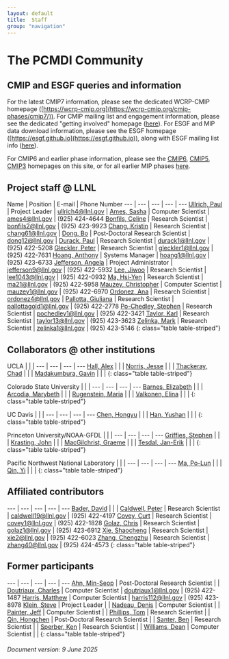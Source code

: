 ```yaml
---
layout: default
title:  Staff
group: "navigation"
---
```


# The PCMDI Community

## CMIP and ESGF queries and information

For the latest CMIP7 information, please see the dedicated WCRP-CMIP homepage ([https://wcrp-cmip.org](https://wcrp-cmip.org/cmip-phases/cmip7/)). For CMIP mailing list and engagement information, please see the dedicated "getting involved" homepage ([here](https://wcrp-cmip.org/get-involved/)). For ESGF and MIP data download information, please see the ESGF homepage ([https://esgf.github.io](https://esgf.github.io)), along with ESGF mailing list info ([here](https://esgf.github.io/mailing-list.html)).

For CMIP6 and earlier phase information, please see the [CMIP6](../CMIP6), [CMIP5](../mips/cmip5), [CMIP3](../mips/cmip3/) homepages on this site, or for all earlier MIP phases [here](../mips).

## Project staff @ LLNL

Name | Position | E-mail | Phone Number
--- | --- | --- | --- | ---
[Ullrich, Paul][ullrich] | Project Leader | ullrich4@llnl.gov |
[Ames, Sasha][ames] | Computer Scientist | ames4@llnl.gov | (925) 424-4644
[Bonfils, Celine][bonfils] | Research Scientist | bonfils2@llnl.gov | (925) 423-9923
[Chang, Kristin][chang] | Research Scientist | chang61@llnl.gov |
[Dong, Bo][dong] | Post-Doctoral Research Scientist | dong12@llnl.gov |
[Durack, Paul][durack] | Research Scientist | durack1@llnl.gov | (925) 422-5208
[Gleckler, Peter][gleckler] | Research Scientist | gleckler1@llnl.gov | (925) 422-7631
[Hoang, Anthony][hoang] | Systems Manager | hoang1@llnl.gov | (925) 423-6733
[Jefferson, Angela][jefferson] | Project Administrator | jefferson9@llnl.gov | (925) 422-5932
[Lee, Jiwoo][lee] | Research Scientist | lee1043@llnl.gov | (925) 422-0932
[Ma, Hsi-Yen][ma] | Research Scientist | ma21@llnl.gov | (925) 422-5958
[Mauzey, Christopher][mauzey] | Computer Scientist | mauzey1@llnl.gov | (925) 422-6970
[Ordonez, Ana][ordonez] | Research Scientist | ordonez4@llnl.gov |
[Pallotta, Giuliana][pallotta] | Research Scientist | pallottagold1@llnl.gov | (925) 422-2778
[Po-Chedley, Stephen][pochedley] | Research Scientist | pochedley1@llnl.gov | (925) 422-3421
[Taylor, Karl][taylor] | Research Scientist | taylor13@llnl.gov | (925) 423-3623
[Zelinka, Mark][zelinka] | Research Scientist | zelinka1@llnl.gov | (925) 423-5146
{: class="table table-striped"}

## Collaborators @ other institutions

UCLA |  |  |
--- | --- | --- | ---
[Hall, Alex][hall] | | |
[Norris, Jesse][norris] | | |
[Thackeray, Chad][thackeray] | | |
[Madakumbura, Gavin][madakumbura] | | |
{: class="table table-striped"}

Colorado State University |  |  |
--- | --- | --- | ---
[Barnes, Elizabeth][barnes] | | |
[Arcodia, Marybeth][arcodia] | | |
[Rugenstein, Maria][rugenstein] | | |
[Valkonen, Elina][valkonen] | | |
{: class="table table-striped"}

UC Davis |  |  |
--- | --- | --- | ---
[Chen, Hongyu][chenh] | | |
[Han, Yushan][hany] | | |
{: class="table table-striped"}

Princeton University/NOAA-GFDL |  |  |
--- | --- | --- | ---
[Griffies, Stephen][griffies] | | |
[Krasting, John][krasting] | | |
[MacGilchrist, Graeme][macgilchrist] | | |
[Tesdal, Jan-Erik][tesdal] | | |
{: class="table table-striped"}

Pacific Northwest National Laboratory |  |  |
--- | --- | --- | ---
[Ma, Po-Lun][mapnnl] | | |
[Qin, Yi][qin4] | | |
{: class="table table-striped"}

## Affiliated contributors

--- | --- | --- | --- | ---
[Bader, David][bader] | | |
[Caldwell, Peter][caldwell] | Research Scientist | caldwell19@llnl.gov | (925) 422-4197
[Covey, Curt][covey] | Research Scientist | covey1@llnl.gov | (925) 422-1828
[Golaz, Chris][golaz] | Research Scientist | golaz1@llnl.gov | (925) 423-6912
[Xie, Shaocheng][xie] | Research Scientist | xie2@llnl.gov | (925) 422-6023
[Zhang, Chengzhu][zhang40] | Research Scientist | zhang40@llnl.gov | (925) 424-4573
{: class="table table-striped"}

## Former participants

--- | --- | --- | --- | ---
[Ahn, Min-Seop][ahn] | Post-Doctoral Research Scientist |  | 
[Doutriaux, Charles][doutriaux] | Computer Scientist | doutriaux1@llnl.gov | (925) 422-1487
[Harris, Matthew][harris] | Computer Scientist | harris112@llnl.gov | (925) 423-8978
[Klein, Steve][klein] | Project Leader | |
[Nadeau, Denis][nadeau] | Computer Scientist | |
[Painter, Jeff][painter] | Computer Scientist | |
[Phillips, Tom][phillips] | Research Scientist | |
[Qin, Hongchen][qin5] | Post-Doctoral Research Scientist | |
[Santer, Ben][santer] | Research Scientist | |
[Sperber, Ken][sperber] | Research Scientist | |
[Williams, Dean][williams] | Computer Scientist	 | |
{: class="table table-striped"}

###### Document version:  9 June 2025

[ahn]: https://people.llnl.gov/ahn6
[ames]: {{site.baseurl}}/staff/ames
[bader]: https://people.llnl.gov/bader2
[bonfils]: {{site.baseurl}}/staff/bonfils
[caldwell]: https://people.llnl.gov/caldwell19
[chang]: https://people.llnl.gov/chang61
[covey]: {{site.baseurl}}/staff/covey
[dong]: {{site.baseurl}}/staff/#
[doutriaux]: {{site.baseurl}}/staff/doutriaux
[durack]: {{site.baseurl}}/staff/durack
[gleckler]: {{site.baseurl}}/staff/gleckler
[golaz]: https://people.llnl.gov/golaz1
[harris]: {{site.baseurl}}/staff/harris
[hoang]: {{site.baseurl}}/staff/hoang
[jefferson]: {{site.baseurl}}/staff/jefferson
[klein]: {{site.baseurl}}/staff/#
[lee]:  {{site.baseurl}}/staff/lee
[ma]: https://people.llnl.gov/ma21
[mauzey]: https://people.llnl.gov/mauzey1
[nadeau]: {{site.baseurl}}/staff/nadeau
[ordonez]: https://people.llnl.gov/ordonez4
[painter]: {{site.baseurl}}/staff/painter
[pallotta]: https://people.llnl.gov/pallottagold1
[phillips]: {{site.baseurl}}/staff/phillips
[pochedley]: https://people.llnl.gov/pochedley1
[qin5]: {{site.baseurl}}/staff/#
[santer]: {{site.baseurl}}/staff/santer
[sperber]: {{site.baseurl}}/staff/sperber
[taylor]: {{site.baseurl}}/staff/taylor
[ullrich]: https://people.llnl.gov/ullrich4
[williams]:{{site.baseurl}}/staff/williams
[xie]: {{site.baseurl}}/staff/Xie
[zelinka]: https://mzelinka.github.io
[zhang40]: https://people.llnl.gov/zhang40

[hall]: https://dept.atmos.ucla.edu/alexhall/people/alex-hall
[norris]: https://dept.atmos.ucla.edu/alexhall/people/jesse-norris
[thackeray]: https://dept.atmos.ucla.edu/alexhall/people/chad-thackeray
[madakumbura]: https://dept.atmos.ucla.edu/alexhall/people/gavin-dayanga

[barnes]: https://www.atmos.colostate.edu/people/faculty/barnes/
[arcodia]: https://sites.google.com/view/barnesgroup-csu/group
[rugenstein]: https://www.atmos.colostate.edu/people/faculty/rugenstein/
[valkonen]: https://sites.google.com/view/barnesgroup-csu/group

[chenh]: https://climate.ucdavis.edu/people.php
[hany]: https://climate.ucdavis.edu/people.php

[macgilchrist]: https://gmacgilchrist.github.io/
[tesdal]: https://aos.princeton.edu/people/jan-erik-tesdal
[griffies]: https://www.gfdl.noaa.gov/stephen-griffies-homepage/
[krasting]: https://www.gfdl.noaa.gov/john-krasting-homepage/

[mapnnl]: https://www.pnnl.gov/science/staff/staff_info.asp?staff_num=7579
[qin4]: https://www.pnnl.gov/science/staff/staff_info.asp?staff_num=11555
